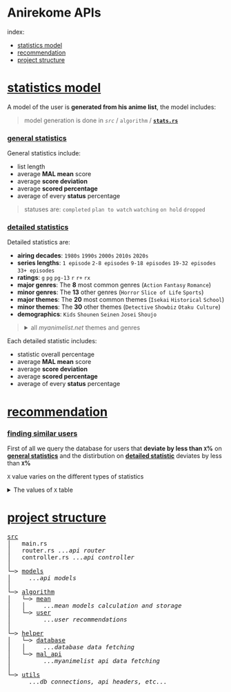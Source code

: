 # Anirekome APIs

index:
* [statistics model](#statistics-model)
* [recommendation](#recommendation)
* [project structure](#project-structure)

# [statistics model](#statistics-model)
A model of the user is **generated from his anime list**, the model includes:
> model generation is done in *`src`* / `algorithm` / [**`stats.rs`**](src/algorithm/model/stats.rs)

### [general statistics](#general-statistics)

General statistics include:
* list length
* average **MAL mean** score
* average **score deviation**
* average **scored percentage**
* average of every **status** percentage

> statuses are: `completed` `plan to watch` `watching` `on hold` `dropped`

### [detailed statistics](#detailed-statistics)

Detailed statistics are:
* **airing decades**: `1980s` `1990s` `2000s` `2010s` `2020s`
* **series lengths**: `1 episode` `2-8 episodes` `9-18 episodes` `19-32 episodes` `33+ episodes`
* **ratings**: `g` `pg` `pg-13` `r` `r+` `rx`
* **major genres**: The **8** most common genres (`Action` `Fantasy` `Romance`)
* **minor genres**: The **13** other genres (`Horror` `Slice of Life` `Sports`)
* **major themes**: The **20** most common themes (`Isekai` `Historical` `School`)
* **minor themes**: The **30** other themes (`Detective` `Showbiz` `Otaku Culture`)
* **demographics**: `Kids` `Shounen` `Seinen` `Josei` `Shoujo`

<blockquote><details><summary>all <i>myanimelist.net</i> themes and genres</summary>

#### MAJOR Genres
[**`Action`**](/) `Fantasy` `Romance`

#### minor Genres
`Horror` `Slice of Life` `Sports`

#### MAJOR Themes
`Isekai` `Historical` `School`

#### minor Themes
`Detective` `Showbiz` `Otaku Culture`

<br>

*buttons link to respective myanimelist.net genre/theme page*
</details></blockquote>


Each detailed statistic includes:
* statistic overall percentage
* average **MAL mean** score
* average **score deviation**
* average **scored percentage**
* average of every **status** percentage

# [recommendation](#recommendation)

### [finding similar users](#finding-similar-users)

First of all we query the database for users that **deviate by less than `X`%** on **[general statistics](#general-statistics)** and the distirbution on **[detailed statistic](#detailed-statistics)** deviates by less than **`X`%**

`X` value varies on the different types of statistics
<details><summary>The values of <code>X</code> table</summary>

| value of `X`   | perc | mean score | score dev | scored perc | completed | plan to watch | watching | on hold | dropped |
|----------------|------|------------|-----------|-------------|-----------|---------------|----------|---------|---------|
| general        |      | 1c         | 2c        | 2c          | 2c        | 3c            | 3c       | 3c      | 3c      |
| airing decades | 2c   | 2c         | 4c        | 4c          | 6c        | 8c            | 8c       | 8c      | 6c      |
| series length  | 2c   | 2c         | 4c        | 4c          | 6c        | 8c            | 8c       | 8c      | 6c      |
| ratings        | 2c   | 2c         | 4c        | 4c          | 6c        | 8c            | 8c       | 8c      | 6c      |
| major genres   | 2c   | 2c         | 4c        | 4c          | 6c        | 8c            | 8c       | 8c      | 6c      |
| minor genres   | 2c   | 2c         | 4c        | 4c          | 6c        | 8c            | 8c       | 8c      | 6c      |
| major themes   | 2c   | 2c         | 4c        | 4c          | 6c        | 8c            | 8c       | 8c      | 6c      |
| minor themes   | 2c   | 2c         | 4c        | 4c          | 6c        | 8c            | 8c       | 8c      | 6c      |
| demographics   | 2c   | 2c         | 4c        | 4c          | 6c        | 8c            | 8c       | 8c      | 6c      |

with **`c`** = **500,000** / **number of users** in the database
</details>

# [project structure](#project-structure)

<pre>
<a href="src/">src</a>
│   main.rs
│   router.rs <i>...api router</i>
│   controller.rs <i>...api controller</i>
│
└─> <a href="src/models">models</a>
│     <i>...api models</i>
│
└─> <a href="src/algorithm">algorithm</a>
│   └─> <a href="src/algorithm/mean">mean</a>
│   │     <i>...mean models calculation and storage</i>
│   └─> <a href="src/algorithm/user">user</a>
│         <i>...user recommendations</i>
│
└─> <a href="src/helper">helper</a>
│   └─> <a href="src/helper/database">database</a>
│   │     <i>...database data fetching</i>
│   └─> <a href="src/helper/mal_api">mal_api</a>
│         <i>...myanimelist api data fetching</i>
│
└─> <a href="src/utils">utils</a>
      <i>...db connections, api headers, etc...</i>
</pre>

